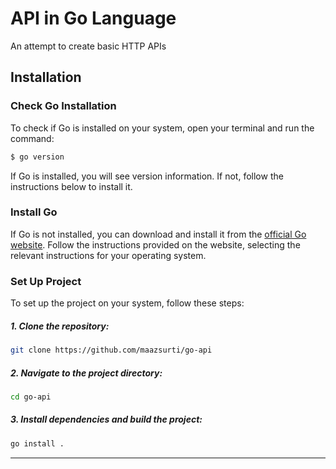 
# API in Go Language

An attempt to create basic HTTP APIs 

## Installation

### Check Go Installation

To check if Go is installed on your system, open your terminal and run the command:

```bash
$ go version
```

If Go is installed, you will see version information. If not, follow the instructions below to install it.

### Install Go

If Go is not installed, you can download and install it from the [official Go website](https://go.dev/doc/install). Follow the instructions provided on the website, selecting the relevant instructions for your operating system.

### Set Up Project

To set up the project on your system, follow these steps:

##### 1. Clone the repository: 
```bash
git clone https://github.com/maazsurti/go-api
```

##### 2. Navigate to the project directory:

```bash
cd go-api
```

##### 3. Install dependencies and build the project:

```bash
go install .
```

---